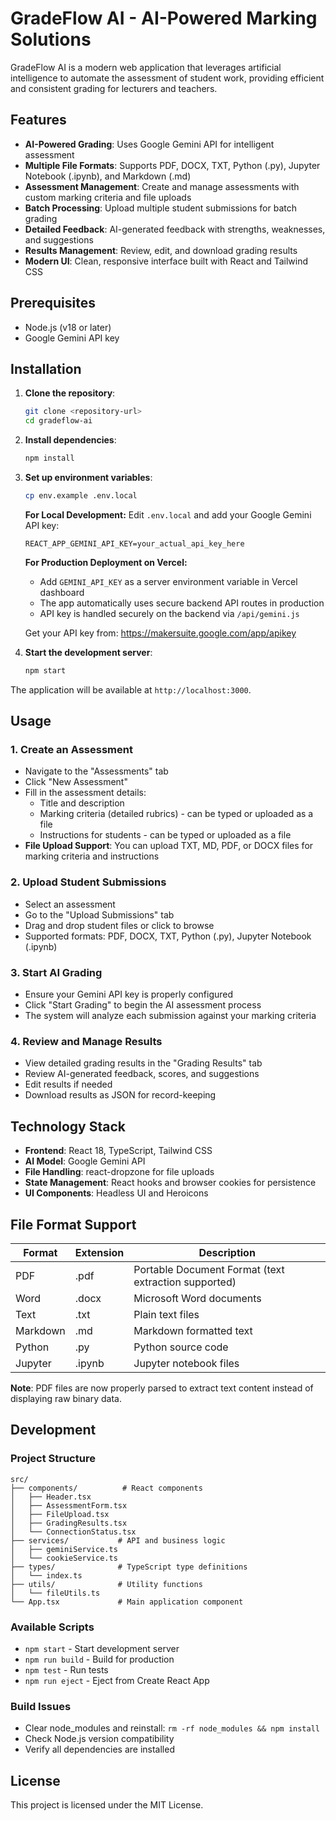 # GradeFlow AI - AI-Powered Marking Solutions

GradeFlow AI is a modern web application that leverages artificial intelligence to automate the assessment of student work, providing efficient and consistent grading for lecturers and teachers.

## Features

- **AI-Powered Grading**: Uses Google Gemini API for intelligent assessment
- **Multiple File Formats**: Supports PDF, DOCX, TXT, Python (.py), Jupyter Notebook (.ipynb), and Markdown (.md)
- **Assessment Management**: Create and manage assessments with custom marking criteria and file uploads
- **Batch Processing**: Upload multiple student submissions for batch grading
- **Detailed Feedback**: AI-generated feedback with strengths, weaknesses, and suggestions
- **Results Management**: Review, edit, and download grading results
- **Modern UI**: Clean, responsive interface built with React and Tailwind CSS

## Prerequisites

- Node.js (v18 or later)
- Google Gemini API key

## Installation

1. **Clone the repository**:
   ```bash
   git clone <repository-url>
   cd gradeflow-ai
   ```

2. **Install dependencies**:
   ```bash
   npm install
   ```

3. **Set up environment variables**:
   ```bash
   cp env.example .env.local
   ```
   
   **For Local Development:**
   Edit `.env.local` and add your Google Gemini API key:
   ```
   REACT_APP_GEMINI_API_KEY=your_actual_api_key_here
   ```
   
   **For Production Deployment on Vercel:**
   - Add `GEMINI_API_KEY` as a server environment variable in Vercel dashboard
   - The app automatically uses secure backend API routes in production
   - API key is handled securely on the backend via `/api/gemini.js`
   
   Get your API key from: https://makersuite.google.com/app/apikey

4. **Start the development server**:
   ```bash
   npm start
   ```

The application will be available at `http://localhost:3000`.

## Usage

### 1. Create an Assessment
- Navigate to the "Assessments" tab
- Click "New Assessment"
- Fill in the assessment details:
  - Title and description
  - Marking criteria (detailed rubrics) - can be typed or uploaded as a file
  - Instructions for students - can be typed or uploaded as a file
- **File Upload Support**: You can upload TXT, MD, PDF, or DOCX files for marking criteria and instructions

### 2. Upload Student Submissions
- Select an assessment
- Go to the "Upload Submissions" tab
- Drag and drop student files or click to browse
- Supported formats: PDF, DOCX, TXT, Python (.py), Jupyter Notebook (.ipynb)

### 3. Start AI Grading
- Ensure your Gemini API key is properly configured
- Click "Start Grading" to begin the AI assessment process
- The system will analyze each submission against your marking criteria

### 4. Review and Manage Results
- View detailed grading results in the "Grading Results" tab
- Review AI-generated feedback, scores, and suggestions
- Edit results if needed
- Download results as JSON for record-keeping

## Technology Stack

- **Frontend**: React 18, TypeScript, Tailwind CSS
- **AI Model**: Google Gemini API 
- **File Handling**: react-dropzone for file uploads
- **State Management**: React hooks and browser cookies for persistence
- **UI Components**: Headless UI and Heroicons

## File Format Support

| Format | Extension | Description |
|--------|-----------|-------------|
| PDF | .pdf | Portable Document Format (text extraction supported) |
| Word | .docx | Microsoft Word documents |
| Text | .txt | Plain text files |
| Markdown | .md | Markdown formatted text |
| Python | .py | Python source code |
| Jupyter | .ipynb | Jupyter notebook files |

**Note**: PDF files are now properly parsed to extract text content instead of displaying raw binary data.


## Development

### Project Structure
```
src/
├── components/          # React components
│   ├── Header.tsx
│   ├── AssessmentForm.tsx
│   ├── FileUpload.tsx
│   ├── GradingResults.tsx
│   └── ConnectionStatus.tsx
├── services/           # API and business logic
│   ├── geminiService.ts
│   └── cookieService.ts
├── types/              # TypeScript type definitions
│   └── index.ts
├── utils/              # Utility functions
│   └── fileUtils.ts
└── App.tsx             # Main application component
```

### Available Scripts

- `npm start` - Start development server
- `npm run build` - Build for production
- `npm test` - Run tests
- `npm run eject` - Eject from Create React App


### Build Issues
- Clear node_modules and reinstall: `rm -rf node_modules && npm install`
- Check Node.js version compatibility
- Verify all dependencies are installed


## License

This project is licensed under the MIT License.


